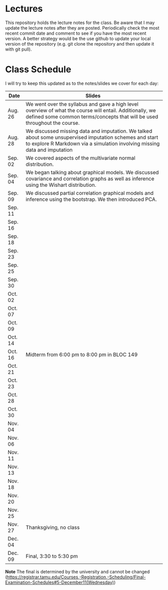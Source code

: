 # Lectures
This repository holds the lecture notes for the class.  Be aware that I may 
update the lecture notes after they are posted.  Periodically check the most recent commit date and comment to see if you have the most recent version. A better strategy would be the use github to update your local version of the
repository (e.g. git clone the repository and then update it with git pull).

# Class Schedule
I will try to keep this updated as to the notes/slides we cover
for each day:

Date    | Slides
--------|--------
Aug. 26 | We went over the syllabus and	gave a high level overview of what the course will entail.  Additionally, we defined some common terms/concepts that will be used throughout the course.
Aug. 28 | We discussed missing data and imputation. We talked about some unsupervised imputation schemes and start to explore R Markdown via a simulation involving missing data and imputation
Sep. 02 | We covered aspects of the multivariate normal distribution.
Sep. 04 | We began talking about graphical models.  We discussed covariance and correlation graphs as well as inference using the Wishart distribution.
Sep. 09 | We discussed partial correlation graphical models and inference using the bootstrap.  We then introduced PCA.
Sep. 11 | 
Sep. 16 |
Sep. 18 |
Sep. 23 |
Sep. 25 |
Sep. 30 |
Oct. 02 |
Oct. 07 |
Oct. 09 |
Oct. 14 |
Oct. 16 | Midterm from 6:00 pm to 8:00 pm in BLOC 149
Oct. 21 |
Oct. 23 |
Oct. 28 |
Oct. 30 |
Nov. 04 |
Nov. 06 |
Nov. 11 |
Nov. 13 |
Nov. 18 |
Nov. 20 |
Nov. 25 |
Nov. 27 | Thanksgiving, no class
Dec. 04 | 
Dec. 09 | Final, 3:30 to 5:30 pm

**Note** The final is determined by the university and cannot be changed 
(https://registrar.tamu.edu/Courses,-Registration,-Scheduling/Final-Examination-Schedules#5-December11(Wednesday))
